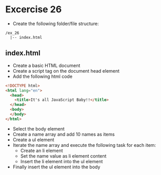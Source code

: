 # Excercise 26

* Create the following folder/file structure:
```
/ex_26
  |-- index.html
```

## index.html
* Create a basic HTML document
* Create a script tag on the document head element
* Add the following html code

```html
<!DOCTYPE html>
<html lang="en">
  <head>
    <title>It's all JavaScript Baby!!</title>
  </head>
  <body>
  </body>
</html>
```

* Select the body element
* Create a name array and add 10 names as items
* Create a ul element
* Iterate the name array and execute the following task for each item:
  * Create an li element
  * Set the name value as li element content
  * Insert the li element into the ul element
* Finally insert the ul element into the body